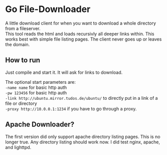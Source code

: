 # Go File-Downloader
A little download client for when you want to download a whole directory from a fileserver.  
This tool reads the html and loads recursivly all deeper links within. This works best with simple file listing pages. The client never goes up or leaves the domain.

## How to run
Just compile and start it. It will ask for links to download.

The optional start parameters are:  
`-name name` for basic http auth  
`-pw 123456` for basic http auth  
`-link http://ubuntu.mirror.tudos.de/ubuntu/` to directly put in a link of a file or directory  
`-proxy http://10.0.0.1:1234` if you have to go through a proxy.

## Apache Downloader?
The first version did only support apache directory listing pages. This is no longer true. Any directory listing should work now. I did test nginx, apache, and lighttpd.